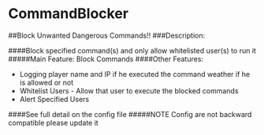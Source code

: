 # CommandBlocker
##Block Unwanted Dangerous Commands!! 
###Description:

####Block specified command(s) and only allow whitelisted user(s) to run it
#####Main Feature: Block Commands
####Other Features:
 - Logging player name and IP if he executed the command weather if he is allowed or not 
 - Whitelist Users - Allow that user to execute the blocked commands
 - Alert Specified Users

####See full detail on the config file
#####NOTE Config are not backward compatible please update it
